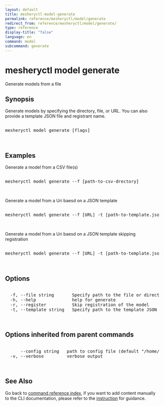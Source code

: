 ```yaml
---
layout: default
title: mesheryctl-model-generate
permalink: reference/mesheryctl/model/generate
redirect_from: reference/mesheryctl/model/generate/
type: reference
display-title: "false"
language: en
command: model
subcommand: generate
---
```


# mesheryctl model generate

Generate models from a file

## Synopsis

Generate models by specifying the directory, file, or URL. You can also provide a template JSON file and registrant name.
<pre class='codeblock-pre'>
<div class='codeblock'>
mesheryctl model generate [flags]

</div>
</pre> 

## Examples

Generate a model from a CSV file(s)
<pre class='codeblock-pre'>
<div class='codeblock'>
mesheryctl model generate --f [path-to-csv-drectory]

</div>
</pre> 

Generate a model from a Uri baesd on a JSON template
<pre class='codeblock-pre'>
<div class='codeblock'>
mesheryctl model generate --f [URL] -t [path-to-template.json]

</div>
</pre> 

Generate a model from a Uri baesd on a JSON template skipping registration
<pre class='codeblock-pre'>
<div class='codeblock'>
mesheryctl model generate --f [URL] -t [path-to-template.json] -r

</div>
</pre> 

## Options

<pre class='codeblock-pre'>
<div class='codeblock'>
  -f, --file string       Specify path to the file or directory
  -h, --help              help for generate
  -r, --register          Skip registration of the model
  -t, --template string   Specify path to the template JSON file

</div>
</pre>

## Options inherited from parent commands

<pre class='codeblock-pre'>
<div class='codeblock'>
      --config string   path to config file (default "/home/runner/.meshery/config.yaml")
  -v, --verbose         verbose output

</div>
</pre>

## See Also

Go back to [command reference index](/reference/mesheryctl/), if you want to add content manually to the CLI documentation, please refer to the [instruction](/project/contributing/contributing-cli#preserving-manually-added-documentation) for guidance.
